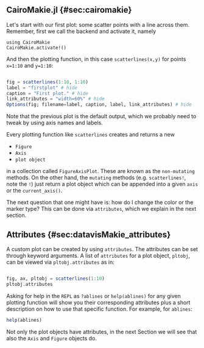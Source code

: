## CairoMakie.jl {#sec:cairomakie}

Let's start with our first plot: some scatter points with a line across them. Remember, first we call the backend and activate it, namely

```
using CairoMakie
CairoMakie.activate!()
```

And then the plotting function, in this case `scatterlines(x,y)` for points `x=1:10` and `y=1:10`:

```julia (editor=true, logging=false, output=true)

fig = scatterlines(1:10, 1:10)
label = "firstplot" # hide
caption = "First plot." # hide
link_attributes = "width=60%" # hide
Options(fig; filename=label, caption, label, link_attributes) # hide
```
Note that the previous plot is the default output, which we probably need to tweak by using axis names and labels.

Every plotting function like `scatterlines` creates and returns a new

  * `Figure`
  * `Axis`
  * `plot object`

in a collection called `FigureAxisPlot`. These are known as the `non-mutating` methods. On the other hand, the `mutating` methods (e.g. `scatterlines!`, note the `!`) just return a plot object which can be appended into a given `axis` or the `current_axis()`.

The next question that one might have is: how do I change the color or the marker type? This can be done via `attributes`, which we explain in the next section.

## Attributes {#sec:datavisMakie_attributes}

A custom plot can be created by using `attributes`. The attributes can be set through keyword arguments. A list of `attributes` for a plot object, `pltobj`, can be viewed via `pltobj.attributes` as in:

```julia (editor=true, logging=false, output=true)

fig, ax, pltobj = scatterlines(1:10)
pltobj.attributes
```
Asking for help in the `REPL` as `?ablines` or `help(ablines)` for any given plotting function will show you their corresponding attributes plus a short description on how to use that specific function. For example, for `ablines`:

```julia (editor=true, logging=false, output=true)
help(ablines)
```
Not only the plot objects have attributes, in the next Section we will see that also the `Axis` and `Figure` objects do.

